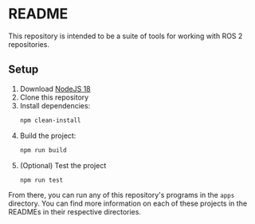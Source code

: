 # README

This repository is intended to be a suite of tools for working with ROS 2 repositories.

## Setup

1. Download [NodeJS 18](https://nodejs.org/en/)
2. Clone this repository
3. Install dependencies:
   ```bash
   npm clean-install
   ```
4. Build the project:
   ```bash
   npm run build
   ```
5. (Optional) Test the project
   ```bash
   npm run test
   ```

From there, you can run any of this repository's programs in the `apps` directory.
You can find more information on each of these projects in the READMEs in their respective directories.